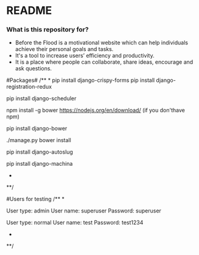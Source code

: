 # README #

### What is this repository for? ###

* Before the Flood is a motivational website which can help individuals achieve their personal goals and tasks.
* It's a tool to increase users’ efficiency and productivity.
* It is a place where people can collaborate, share ideas, encourage and ask questions.

#Packages#
/**
*
pip install django-crispy-forms
pip install django-registration-redux

pip install django-scheduler

npm install -g bower
https://nodejs.org/en/download/  (if you don'thave npm)

pip install django-bower

./manage.py bower install

pip install django-autoslug

pip install django-machina

*
**/



#Users for testing
/**
*

User type: admin
User name: superuser
Password: superuser

User type: normal
User name: test
Password: test1234

*
**/
